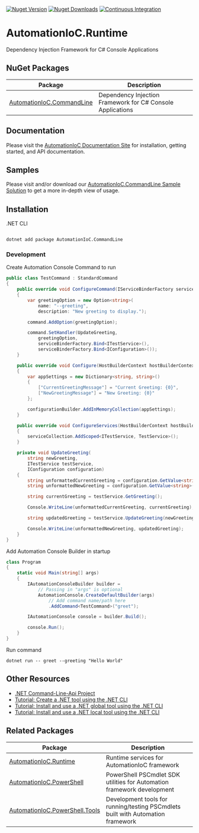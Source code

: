 [![Nuget Version](https://img.shields.io/nuget/v/AutomationIoC.CommandLine?logo=nuget)](https://www.nuget.org/packages/AutomationIoC.CommandLine)
[![Nuget Downloads](https://img.shields.io/nuget/dt/AutomationIoC.CommandLine?logo=nuget)](https://www.nuget.org/packages/AutomationIoC.CommandLine)
[![Continuous Integration](https://github.com/kenswan/AutomationIoC/actions/workflows/continuous-integration.yml/badge.svg)](https://github.com/kenswan/AutomationIoC/actions/workflows/continuous-integration.yml)

# AutomationIoC.Runtime

Dependency Injection Framework for C# Console Applications

## NuGet Packages

| Package                                                                                | Description                                                |
| -------------------------------------------------------------------------------------- | ---------------------------------------------------------- |
| [AutomationIoC.CommandLine](https://www.nuget.org/packages/AutomationIoC.CommandLine/) | Dependency Injection Framework for C# Console Applications |

## Documentation

Please visit the [AutomationIoC Documentation Site](https://AutomationIoC.github.io/Automation/) for installation, getting started, and API documentation.

## Samples

Please visit and/or download our [AutomationIoC.CommandLine Sample Solution](https://github.com/AutomationIoC/Automation/tree/main/samples/CommandLineSample) to get a more in-depth view of usage.

## Installation

.NET CLI

```dotnetcli

dotnet add package AutomationIoC.CommandLine

```

### Development

Create Automation Console Command to run

```csharp
public class TestCommand : StandardCommand
{
    public override void ConfigureCommand(IServiceBinderFactory serviceBinderFactory, Command command)
    {
        var greetingOption = new Option<string>(
            name: "--greeting",
            description: "New greeting to display.");

        command.AddOption(greetingOption);

        command.SetHandler(UpdateGreeting,
            greetingOption,
            serviceBinderFactory.Bind<ITestService>(),
            serviceBinderFactory.Bind<IConfiguration>());
    }

    public override void Configure(HostBuilderContext hostBuilderContext, IConfigurationBuilder configurationBuilder)
    {
        var appSettings = new Dictionary<string, string>()
        {
            ["CurrentGreetingMessage"] = "Current Greeting: {0}",
            ["NewGreetingMessage"] = "New Greeting: {0}"
        };

        configurationBuilder.AddInMemoryCollection(appSettings);
    }

    public override void ConfigureServices(HostBuilderContext hostBuilderContext, IServiceCollection services)
    {
        serviceCollection.AddScoped<ITestService, TestService>();
    }

    private void UpdateGreeting(
        string newGreeting,
        ITestService testService,
        IConfiguration configuration)
    {
        string unformattedCurrentGreeting = configuration.GetValue<string>("CurrentGreetingMessage");
        string unformattedNewGreeting = configuration.GetValue<string>("NewGreetingMessage");

        string currentGreeting = testService.GetGreeting();

        Console.WriteLine(unformattedCurrentGreeting, currentGreeting);

        string updatedGreeting = testService.UpdateGreeting(newGreeting);

        Console.WriteLine(unformattedNewGreeting, updatedGreeting);
    }
}
```

Add Automation Console Builder in startup

```csharp
class Program
{
    static void Main(string[] args)
    {
        IAutomationConsoleBuilder builder =
            // Passing in "args" is optional
            AutomationConsole.CreateDefaultBuilder(args)
                // Add command name/path here
                .AddCommand<TestCommand>("greet");

        IAutomationConsole console = builder.Build();

        console.Run();
    }
}
```

Run command

```dotnetcli
dotnet run -- greet --greeting "Hello World"
```

## Other Resources

- [.NET Command-Line-Api Project](https://github.com/dotnet/command-line-api)
- [Tutorial: Create a .NET tool using the .NET CLI](https://learn.microsoft.com/en-us/dotnet/core/tools/global-tools-how-to-create)
- [Tutorial: Install and use a .NET global tool using the .NET CLI](https://learn.microsoft.com/en-us/dotnet/core/tools/global-tools-how-to-use)
- [Tutorial: Install and use a .NET local tool using the .NET CLI](https://learn.microsoft.com/en-us/dotnet/core/tools/local-tools-how-to-use)

## Related Packages

| Package                                                                                          | Description                                                                     |
| ------------------------------------------------------------------------------------------------ | ------------------------------------------------------------------------------- |
| [AutomationIoC.Runtime](https://www.nuget.org/packages/AutomationIoC.Runtime/)                   | Runtime services for AutomationIoC framework                                    |
| [AutomationIoC.PowerShell](https://www.nuget.org/packages/AutomationIoC.PowerShell/)             | PowerShell PSCmdlet SDK utilities for Automation framework development          |
| [AutomationIoC.PowerShell.Tools](https://www.nuget.org/packages/AutomationIoC.PowerShell.Tools/) | Development tools for running/testing PSCmdlets built with Automation framework |
